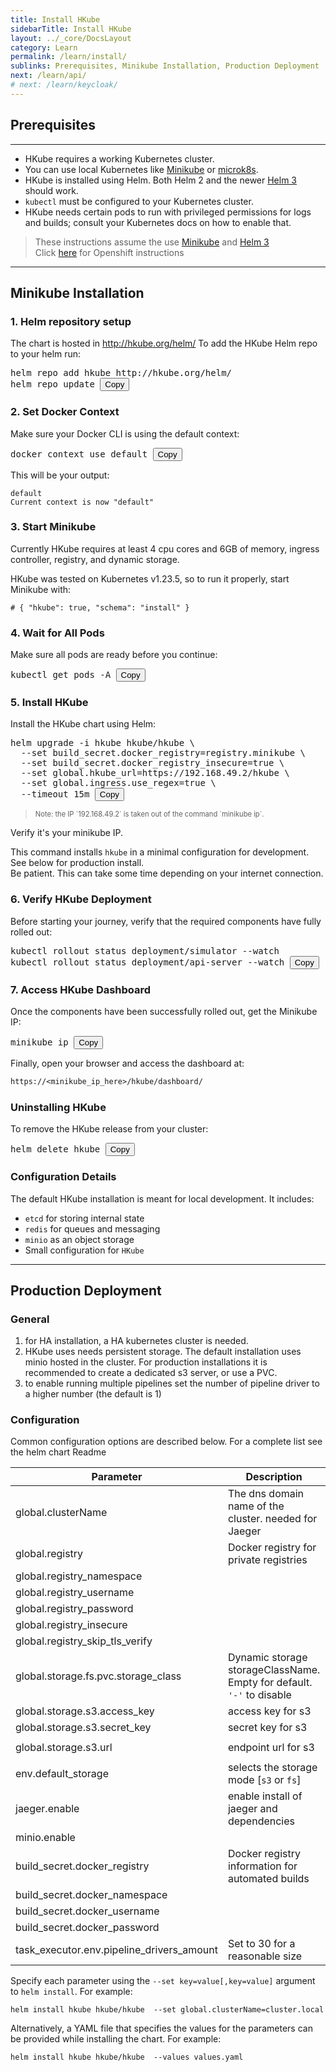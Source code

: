 ```yaml
---
title: Install HKube
sidebarTitle: Install HKube
layout: ../_core/DocsLayout
category: Learn
permalink: /learn/install/
sublinks: Prerequisites, Minikube Installation, Production Deployment
next: /learn/api/
# next: /learn/keycloak/
---
```


## Prerequisites

---

- HKube requires a working Kubernetes cluster.
- You can use local Kubernetes like [Minikube](https://kubernetes.io/docs/tasks/tools/install-minikube/) or [microk8s](https://microk8s.io/).
- HKube is installed using Helm. Both Helm 2 and the newer [Helm 3](https://helm.sh/docs/intro/install/) should work.
- `kubectl` must be configured to your Kubernetes cluster.
- HKube needs certain pods to run with privileged permissions for logs and builds; consult your Kubernetes docs on how to enable that.

> These instructions assume the use [Minikube](https://kubernetes.io/docs/tasks/tools/install-minikube/) and [Helm 3](https://helm.sh/docs/intro/install/)  
> Click [here](../../learn/install/openshift/) for Openshift instructions

---

## Minikube Installation
### 1. Helm repository setup

The chart is hosted in http://hkube.org/helm/
To add the HKube Helm repo to your helm run:
<pre class="bash" id="helmRepo">
helm repo add hkube http://hkube.org/helm/
helm repo update <button class="copy-btn" onclick="copyToClipboard('helmRepo')">Copy</button>
</pre>


### 2. Set Docker Context

Make sure your Docker CLI is using the default context:

<pre class="bash" id="dockerContext">
docker context use default <button class="copy-btn" onclick="copyToClipboard('dockerContext')">Copy</button>
</pre>


This will be your output:
```console
default
Current context is now "default"
```

### 3. Start Minikube
Currently HKube requires at least 4 cpu cores and 6GB of memory, ingress controller, registry, and dynamic storage.  

HKube was tested on Kubernetes v1.23.5, so to run it properly, start Minikube with:
```hkube-tabs-with-copy
# { "hkube": true, "schema": "install" }
```


### 4. Wait for All Pods
Make sure all pods are ready before you continue:
<pre class="bash" id="getPods">
kubectl get pods -A <button class="copy-btn" onclick="copyToClipboard('getPods')">Copy</button>
</pre>


### 5. Install HKube
Install the HKube chart using Helm:
<pre class="bash" id="installHKube">
helm upgrade -i hkube hkube/hkube \
  --set build_secret.docker_registry=registry.minikube \
  --set build_secret.docker_registry_insecure=true \
  --set global.hkube_url=https://192.168.49.2/hkube \
  --set global.ingress.use_regex=true \
  --timeout 15m <button class="copy-btn" onclick="copyToClipboard('installHKube')">Copy</button>
</pre>

> <div style="font-size: 0.8em"> Note: the IP `192.168.49.2` is taken out of the command `minikube ip`.  
Verify it's your minikube IP. </div>

This command installs `hkube` in a minimal configuration for development. See below for production install.  
Be patient. This can take some time depending on your internet connection.

### 6. Verify HKube Deployment
Before starting your journey, verify that the required components have fully rolled out:
<pre class="bash" id="rolloutSimulator">
kubectl rollout status deployment/simulator --watch
kubectl rollout status deployment/api-server --watch <button class="copy-btn" onclick="copyToClipboard('rolloutSimulator')">Copy</button>
</pre>

### 7. Access HKube Dashboard
Once the components have been successfully rolled out, get the Minikube IP:
<pre class="bash" id="minikubeIp">
minikube ip <button class="copy-btn" onclick="copyToClipboard('minikubeIp')">Copy</button>
</pre>

Finally, open your browser and access the dashboard at:
```perl
https://<minikube_ip_here>/hkube/dashboard/
```

### Uninstalling HKube
To remove the HKube release from your cluster:
<pre class="bash" id="uninstallHKube">
helm delete hkube <button class="copy-btn" onclick="copyToClipboard('uninstallHKube')">Copy</button>
</pre>


### Configuration Details
The default HKube installation is meant for local development.
It includes:

- `etcd` for storing internal state
- `redis` for queues and messaging
- `minio` as an object storage
- Small configuration for `HKube`  

---

## Production Deployment
### General
1. for HA installation, a HA kubernetes cluster is needed.  
2. HKube uses needs persistent storage. The default installation uses minio hosted in the cluster. For production installations it is recommended to create a dedicated s3 server, or use a PVC.
3. to enable running multiple pipelines set the number of pipeline driver to a higher number (the default is 1)

### Configuration
Common configuration options are described below. For a complete list see the helm chart Readme

|                        Parameter                        | Description                                       |                            Default   |
|---------------------------------------------------------|---------------------------------------------------|--------------------------------------|
| global.clusterName                                      | The dns domain name of the cluster. needed for Jaeger | `cluster.local`                      |
| global.registry                                         | Docker registry for private registries            | `''`                                 |
| global.registry_namespace                               |                                                   | `hkube`                              |
| global.registry_username                                |                                                   | `''`                                 |
| global.registry_password                                |                                                   | `''`                                 |
| global.registry_insecure                                |                                                   | `false`                              |
| global.registry_skip_tls_verify                         |                                                   | `false`                              |
| global.storage.fs.pvc.storage_class                     | Dynamic storage storageClassName. Empty for default. `'-'` to disable  | `''`                                 |
| global.storage.s3.access_key                            | access key for s3                                 | `hkubeminiokey`                      |
| global.storage.s3.secret_key                            | secret key for s3                                 | `hkubeminiosecret`                   |
| global.storage.s3.url                                   | endpoint url for s3                               | `'http://hkube-minio:9000'`          |
| env.default_storage                                     | selects the storage mode [`s3` or `fs`]           | `s3`                                 |
| jaeger.enable                                           | enable install of jaeger and dependencies         | `false`                              |
| minio.enable                                            |                                                   | `true`                               |
| build_secret.docker_registry                            | Docker registry information for automated builds  | `''`                                 |
| build_secret.docker_namespace                           |                                                   | `''`                                 |
| build_secret.docker_username                            |                                                   | `''`                                 |
| build_secret.docker_password                            |                                                   | `''`                                 |
| task_executor.env.pipeline_drivers_amount               | Set to 30 for a reasonable size                   | `1`                                  |


Specify each parameter using the `--set key=value[,key=value]` argument to `helm install`. For example:

```console
helm install hkube hkube/hkube  --set global.clusterName=cluster.local
```

Alternatively, a YAML file that specifies the values for the parameters can be provided while
installing the chart. For example:

```console
helm install hkube hkube/hkube  --values values.yaml
```

<!-- ```hkube-box
# { "hkube": true, "url": "/learn", "title": "next &rarr;", "text": "Learn More" }
``` -->


<script>
  function copyToClipboard(elementId) {
    const codeBlock = document.getElementById(elementId);
    const button = codeBlock.querySelector('.copy-btn');

    const text = Array.from(codeBlock.childNodes)
      .filter(node => node.nodeType === Node.TEXT_NODE || node.tagName !== 'BUTTON')
      .map(node => node.textContent)
      .join('')
      .trim();

    navigator.clipboard.writeText(text).then(() => {
      const original = button.textContent;
      button.textContent = 'Copied!';
      setTimeout(() => { button.textContent = original; }, 500);
    }).catch((err) => {
      console.error('Copy failed', err);
    });
  }
</script>

